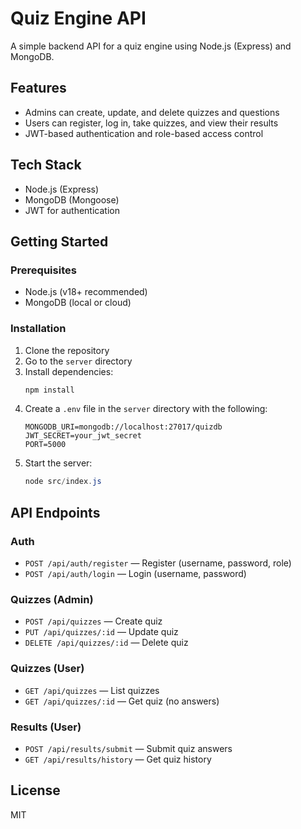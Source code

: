 # Quiz Engine API

A simple backend API for a quiz engine using Node.js (Express) and MongoDB.

## Features
- Admins can create, update, and delete quizzes and questions
- Users can register, log in, take quizzes, and view their results
- JWT-based authentication and role-based access control

## Tech Stack
- Node.js (Express)
- MongoDB (Mongoose)
- JWT for authentication

## Getting Started

### Prerequisites
- Node.js (v18+ recommended)
- MongoDB (local or cloud)

### Installation
1. Clone the repository
2. Go to the `server` directory
3. Install dependencies:
   ```powershell
   npm install
   ```
4. Create a `.env` file in the `server` directory with the following:
   ```env
   MONGODB_URI=mongodb://localhost:27017/quizdb
   JWT_SECRET=your_jwt_secret
   PORT=5000
   ```
5. Start the server:
   ```powershell
   node src/index.js
   ```

## API Endpoints

### Auth
- `POST /api/auth/register` — Register (username, password, role)
- `POST /api/auth/login` — Login (username, password)

### Quizzes (Admin)
- `POST /api/quizzes` — Create quiz
- `PUT /api/quizzes/:id` — Update quiz
- `DELETE /api/quizzes/:id` — Delete quiz

### Quizzes (User)
- `GET /api/quizzes` — List quizzes
- `GET /api/quizzes/:id` — Get quiz (no answers)

### Results (User)
- `POST /api/results/submit` — Submit quiz answers
- `GET /api/results/history` — Get quiz history

## License
MIT
